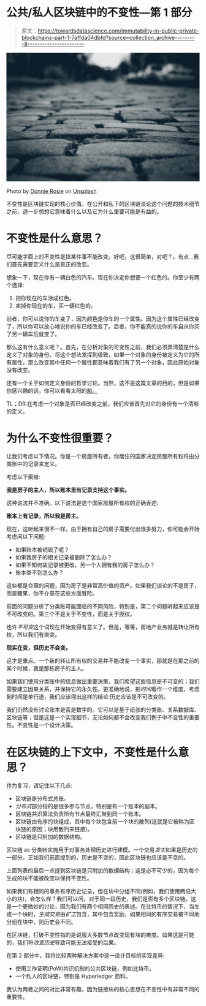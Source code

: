 # 公共/私人区块链中的不变性—第 1 部分

> 原文：<https://towardsdatascience.com/immutability-in-public-private-blockchains-part-1-7affda04dbfd?source=collection_archive---------8----------------------->

![](img/7b919cb819482427f5b9dbb59c550d05.png)

Photo by [Donnie Rosie](https://unsplash.com/photos/fD0pgJCvypk?utm_source=unsplash&utm_medium=referral&utm_content=creditCopyText) on [Unsplash](https://unsplash.com/search/photos/stone?utm_source=unsplash&utm_medium=referral&utm_content=creditCopyText)

不变性是区块链实现的核心价值。在公开和私下的区块链谈论这个问题的技术细节之前，退一步想想它意味着什么以及它为什么重要可能是有益的。

# 不变性是什么意思？

尽可能字面上的不变性是指某件事不能改变。好吧，这很简单，对吧？。有点…我们首先需要定义什么是真正的改变。

想象一下，现在你有一辆白色的汽车。现在你决定你想要一个红色的。你至少有两个选择:

1.  把你现在的车涂成红色。
2.  卖掉你现在的车，买一辆红色的。

前者，你可以说你的车变了，因为颜色是你车的一个属性。因为这个属性已经改变了，所以你可以放心地说你的车已经改变了。后者，你不能真的说你的车自从你买了另一辆车后就变了。

那么这有什么意义呢？。首先，在分析对象的可变性之前，我们必须弄清楚是什么定义了对象的身份。将这个想法发挥到极致，如果一个对象的身份被定义为它的所有属性，那么改变其中任何一个属性都意味着我们有了另一个对象，因此原始对象没有改变。

还有一个关于如何定义身份的哲学讨论。当然，这不是这篇文章的目的，但是如果你感兴趣的话，你可以看看太阳的[船。](https://en.wikipedia.org/wiki/Ship_of_Theseus)

TL；DR:在考虑一个对象是否已经改变之前，我们应该首先对它的身份有一个清晰的定义。

# 为什么不变性很重要？

让我们考虑以下情况。你是一个房屋所有者，你居住的国家决定房屋所有权将由分类账中的记录来定义。

考虑以下索赔:

**我是房子的主人，所以账本里有记录支持这个事实。**

这种说法并不准确。以下说法是这个国家房屋所有权的正确表述:

**账本上有记录，所以我是房主。**

现在，这听起来很不一样。由于拥有自己的房子需要付出很多努力，你可能会开始考虑问以下问题:

*   如果账本被销毁了呢？
*   如果我房子的相关记录被删除了怎么办？
*   如果不知何故记录被更改，另一个人拥有我的房子怎么办？
*   账本查不到怎么办？

这些都是合理的问题，因为房子是非常高价值的资产。如果我们谈论的不是房子，而是糖果，你不介意在这些方面冒险。

前面的问题分析了分类账可能面临的不同风险，特别是，第二个问题听起来应该是不可改变的。第三个不是关于不变性，而是关于授权。

也许*不可变*这个词现在开始变得有意义了。但是，等等，房地产业务就是转让所有权，所以我们有突变。

**现实在变，但历史不会变。**

这才是重点。一个新的转让所有权的交易并不能改变一个事实，那就是在那之前的某个时候，我是那栋房子的主人。

如果我们使用分类账中的信息做出重要决策，我们希望这些信息是不可变的；我们需要建立因果关系，并保持它的永久性。更准确地说，把*时间*看作一个维度，考虑到时间是单行道，我们应该得出这样的结论:历史应该是不可改变的。

我们仍然没有讨论账本是否是数字的。它可以是基于纸张的分类账、关系数据库、区块链等；但是这是一个实现细节，无论如何都不会改变我们例子中不变性的重要性。不变性是一个设计决策。

# 在区块链的上下文中，不变性是什么意思？

作为复习，请记住以下几点:

*   区块链是分布式总账。
*   *分布式*部分指的是很多参与节点，特别是有一个账本的副本。
*   区块链共识算法负责所有节点最终汇聚到同一个账本。
*   区块链由有序的块组成，其中每个块包含前一个块的散列(这就是它被称为区块链的原因；块用散列来链接)。
*   区块链是只附加的数据结构。

区块链 as 分类帐实施用于对事务处理历史进行建模。一个交易*发生*如果是历史的一部分。正如我们前面提到的，历史是不变的，因此区块链也应该是不变的。

上面列表的最后一点提到区块链是只附加的数据结构；这是必不可少的，因为每个生成的块不能被改变以保持不变性。

如果我们有相同的事务有序历史记录，但在块中分组不同(例如，我们使用两倍大小的块)，会怎么样？我们可以问，对于同一段历史，我们是否有多个区块链。这是一个更微妙的讨论，因为我们有两个相同历史的表述。在比特币的情况下，当生成一个块时，*生成交易*由*矿工*包含，其中包含奖励，如果相同的有序交易被不同地分组在块中，则历史会不同。

在区块链，打破不变性指的是说服大多数节点改变现有块的难度。如果这是可能的，我们将*改变历史*导致可能无法接受的后果。

在第 2 部分中，我将比较两种解决方案中这一设计目标的实现差异:

*   使用工作证明(PoW)共识机制的公共区块链，例如比特币。
*   一个私人的区块链，特别是 Hyperledger 面料。

我认为两者之间的对比非常有趣，因为链接块的核心思想在不变性中有非常不同的重要性。